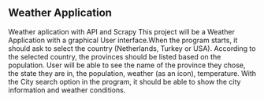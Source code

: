 ## Weather Application
Weather aplication with API and Scrapy 
This project will be a Weather Application with a graphical User interface.When the 
program starts, it should ask to select the country (Netherlands, Turkey or USA). 
According to the selected country, the provinces should be listed based on the 
population. User will be able to see the name of the province they chose, the state 
they are in, the population, weather (as an icon), temperature. With the City search 
option in the program, it should be able to show the city information and weather 
conditions. 
 
 
 
 
 
 
